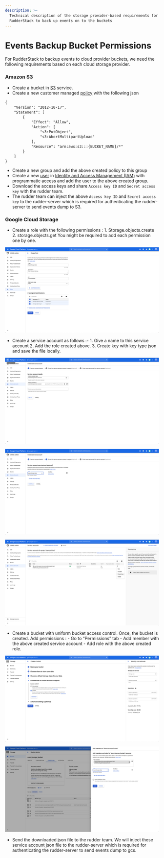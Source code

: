 ```yaml
---
description: >-
  Technical description of the storage provider-based requirements for
  RudderStack to back up events on to the buckets
---
```


# Events Backup Bucket Permissions

For RudderStack to backup events to cloud provider buckets, we need the following requirements based on each cloud storage provider.

### Amazon S3

* Create a bucket in [S3](https://aws.amazon.com/s3/) service.  
* Create a new customer managed [policy](https://docs.aws.amazon.com/IAM/latest/UserGuide/tutorial_managed-policies.html) with the following json

```text
{
    "Version": "2012-10-17",
    "Statement": [
        {
            "Effect": "Allow",
            "Action": [
                "s3:PutObject",
                "s3:AbortMultipartUpload"
            ],
            "Resource": "arn:aws:s3:::{BUCKET_NAME}/*"
        }
    ]
}
```

* Create a new group and add the above created policy to this group
* Create a new [user](https://docs.aws.amazon.com/IAM/latest/UserGuide/id_users_create.html) in [Identity and Access Management \(IAM\)](https://console.aws.amazon.com/iam) with programmatic access and add the user to the above created group.
* Download the access keys and share `Access key ID` and `Secret access key` with the rudder team.
* The rudder team can inject the above `Access key ID` and `Secret access key` to the rudder-server which is required for authenticating the rudder-server to send events dump to S3. 



### Google Cloud Storage

* Create a role with the following permissions : 1. Storage.objects.create 2. storage.objects.get You might be required to add each permission one by one.

![](../.gitbook/assets/screenshot-2020-08-05-at-11.38.37-am.png)



* Create a service account as follows :- 1. Give a name to this service account 2. Add the role created above. 3. Create key with key type json and save the file locally.

![](../.gitbook/assets/screenshot-2020-08-05-at-11.40.12-am%20%282%29%20%282%29%20%282%29%20%282%29%20%282%29%20%282%29%20%281%29.png)



![](../.gitbook/assets/screenshot-2020-08-05-at-11.41.24-am.png)



![](../.gitbook/assets/screenshot-2020-08-05-at-11.49.10-am.png)



* Create a bucket with uniform bucket access control. Once, the bucket is created. Add permissions : - Go to “Permissions” tab - Add member with the above created service account - Add role with the above created role. 

![](../.gitbook/assets/screenshot-2020-08-05-at-11.52.07-am.png)

  


![](../.gitbook/assets/screenshot-2020-08-05-at-11.53.34-am.png)

* Send the downloaded json file to the rudder team. We will inject these service account json file to the rudder-server which is required  for authenticating the rudder-server to send events dump to gcs.

